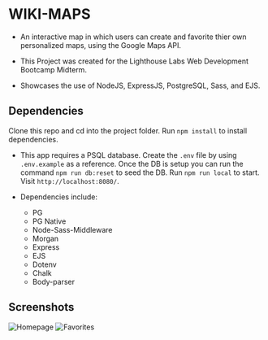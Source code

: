 # WIKI-MAPS

- An interactive map in which users can create and favorite thier own personalized maps, using the Google Maps API.

- This Project was created for the Lighthouse Labs Web Development Bootcamp Midterm.

- Showcases the use of NodeJS, ExpressJS, PostgreSQL, Sass, and EJS.

## Dependencies

Clone this repo and cd into the project folder. Run `npm install` to install dependencies.

- This app requires a PSQL database. Create the `.env` file by using `.env.example` as a reference. Once the DB is setup you can run the command `npm run db:reset` to seed the DB. Run `npm run local` to start. Visit `http://localhost:8080/`.

- Dependencies include:

  - PG
  - PG Native
  - Node-Sass-Middleware
  - Morgan
  - Express
  - EJS
  - Dotenv
  - Chalk
  - Body-parser

## Screenshots

![Homepage](https://github.com/davemgj84/wiki-maps/blob/master/docs/homepage.png?raw=true)
![Favorites](https://github.com/davemgj84/wiki-maps/blob/master/docs/favorites.png?raw=true)

